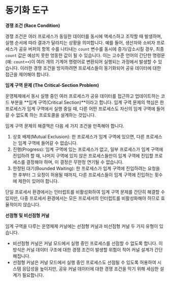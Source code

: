 # 동기화 도구

**경쟁 조건 (Race Condition)**

경쟁 조건은 여러 프로세스가 동일한 데이터를 동시에 액세스하고 조작할 때 발생하며, 실행 순서에 따라 결과가 달라지는 상황을 의미합니다. 예를 들어, 생산자와 소비자 프로세스가 공유 버퍼의 항목 수를 나타내는 `count` 변수를 동시에 증가/감소시킬 경우, 최종 `count` 값은 예상치 못한 엉뚱한 값이 될 수 있습니다. 이는 고수준 언어의 간단한 명령문(예: `count++`)이 여러 개의 기계어 명령어로 변환되어 실행되는 과정에서 발생할 수 있습니다. 이러한 경쟁 조건을 방지하려면 프로세스들이 동기화되어 공유 데이터에 대한 접근을 제어해야 합니다.

**임계 구역 문제 (The Critical-Section Problem)**

운영체제에서 동시 실행 중인 여러 프로세스가 공유 데이터를 접근하고 업데이트하는 코드 부분을 \*\*임계 구역(Critical Section)\*\*이라고 합니다. 임계 구역 문제의 핵심은 한 프로세스가 임계 구역에서 실행 중일 때, 다른 어떤 프로세스도 자신의 임계 구역에 들어갈 수 없도록 하는 프로토콜을 설계하는 것입니다.

임계 구역 문제의 해결책은 다음 세 가지 조건을 만족해야 합니다.

1. 상호 배제(Mutual Exclusion): 한 프로세스가 임계 구역에 있으면, 다른 프로세스는 임계 구역에 들어갈 수 없습니다.
2. 진행(Progress): 임계 구역에 있는 프로세스가 없고, 일부 프로세스가 임계 구역에 진입하려 할 때, 나머지 구역에 있지 않은 프로세스들만이 임계 구역에 진입할 프로세스를 결정해야 하며, 이 결정은 무한정 연기될 수 없습니다.
3. 한정된 대기(Bounded Waiting): 한 프로세스가 임계 구역에 진입하려는 요청을 한 후부터 그 요청이 허용될 때까지, 다른 프로세스들이 임계 구역에 진입하는 횟수에 제한이 있어야 합니다.

단일 프로세서 환경에서는 인터럽트를 비활성화하여 임계 구역 문제를 간단히 해결할 수 있지만, 다중 프로세서 환경에서는 모든 프로세서의 인터럽트를 비활성화해야 하므로 효율적이지 않습니다.

**선점형 및 비선점형 커널**

임계 구역을 다루는 운영체제 커널에는 선점형 커널과 비선점형 커널 두 가지 유형이 있습니다.

* 비선점형 커널은 커널 모드에서 실행 중인 프로세스를 선점할 수 없도록 합니다. 이 방식은 커널 데이터 구조에 대한 경쟁 조건이 발생할 위험이 적어 커널 설계가 간단해집니다.
* 선점형 커널은 커널 모드에서 실행 중인 프로세스도 선점될 수 있도록 허용하여 시스템 응답성을 높이지만, 공유 커널 데이터에 대한 경쟁 조건을 막기 위해 세심한 설계가 필요합니다.
